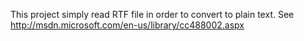 This project simply read RTF file in order to convert to plain text.
See http://msdn.microsoft.com/en-us/library/cc488002.aspx
